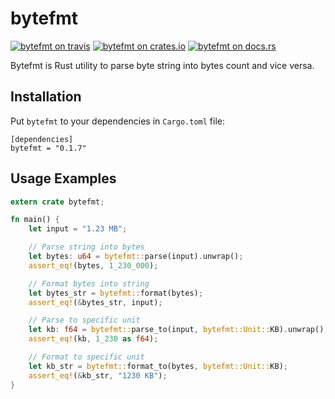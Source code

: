 bytefmt
============

[![bytefmt on travis](https://travis-ci.org/emsifa/bytefmt.svg?branch=master)](https://travis-ci.org/emsifa/bytefmt)
[![bytefmt on crates.io](https://img.shields.io/crates/v/bytefmt.svg)](https://crates.io/crates/bytefmt)
[![bytefmt on docs.rs](https://docs.rs/bytefmt/badge.svg)](https://docs.rs/bytefmt)

Bytefmt is Rust utility to parse byte string into bytes count and vice versa.

## Installation

Put `bytefmt` to your dependencies in `Cargo.toml` file:

```
[dependencies]
bytefmt = "0.1.7"
```

## Usage Examples

```rust
extern crate bytefmt;

fn main() {
    let input = "1.23 MB";

    // Parse string into bytes
    let bytes: u64 = bytefmt::parse(input).unwrap();
    assert_eq!(bytes, 1_230_000);

    // Format bytes into string
    let bytes_str = bytefmt::format(bytes);
    assert_eq!(&bytes_str, input);

    // Parse to specific unit
    let kb: f64 = bytefmt::parse_to(input, bytefmt::Unit::KB).unwrap();
    assert_eq!(kb, 1_230 as f64);

    // Format to specific unit
    let kb_str = bytefmt::format_to(bytes, bytefmt::Unit::KB);
    assert_eq!(&kb_str, "1230 KB");
}
```